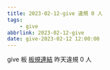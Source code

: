 ```yaml
---
title: 2023-02-12-give 違規 0 人
tags:
    - give
abbrlink: 2023-02-12-give
date: give-2023-02-12 12:00:00
---
```

give 板 [板規連結](https://www.ptt.cc/bbs/give/M.1612495900.A.C32.html)
昨天違規 0 人
